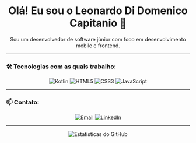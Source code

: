 <h1 align="center">Olá! Eu sou o Leonardo Di Domenico Capitanio 👋</h1>

<p align="center">
  Sou um desenvolvedor de software júnior com foco em desenvolvimento mobile e frontend.
</p>

---

### 🛠️ Tecnologias com as quais trabalho:

<p align="center">
  <!-- Kotlin -->
  <img src="https://img.shields.io/badge/Kotlin-0095D5?style=for-the-badge&logo=kotlin&logoColor=white" alt="Kotlin"/>
  <!-- HTML -->
  <img src="https://img.shields.io/badge/HTML5-E34F26?style=for-the-badge&logo=html5&logoColor=white" alt="HTML5"/>
  <!-- CSS -->
  <img src="https://img.shields.io/badge/CSS3-1572B6?style=for-the-badge&logo=css3&logoColor=white" alt="CSS3"/>
  <!-- JavaScript -->
  <img src="https://img.shields.io/badge/JavaScript-F7DF1E?style=for-the-badge&logo=javascript&logoColor=black" alt="JavaScript"/>
</p>

---

### 📫 Contato:

<p align="center">
  <a href="mailto:leoocapitanio@live.com">
    <img src="https://img.shields.io/badge/Email-D14836?style=for-the-badge&logo=gmail&logoColor=white" alt="Email"/>
  </a>
  <a href="https://www.linkedin.com/in/seu-perfil">
    <img src="https://img.shields.io/badge/LinkedIn-0077B5?style=for-the-badge&logo=linkedin&logoColor=white" alt="LinkedIn"/>
  </a>
</p>

---

<p align="center">
  <img src="https://github-readme-stats.vercel.app/api?username=SeuUsuario&show_icons=true&theme=radical" alt="Estatísticas do GitHub"/>
</p>

